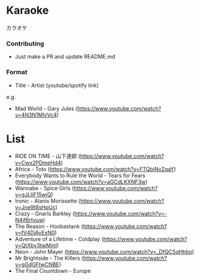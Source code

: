 # Karaoke

カラオケ

### Contributing

- Just make a PR and update README.md

### Format

- Title - Artist (youtube/spotify link)

e.g.

- Mad World - Gary Jules (https://www.youtube.com/watch?v=4N3N1MlvVc4)

# List

- RIDE ON TIME - 山下達郎 (https://www.youtube.com/watch?v=Cwx2PDmeHd4)
- Africa - Toto (https://www.youtube.com/watch?v=FTQbiNvZqaY)
- Everybody Wants to Rule the World - Tears for Fears (https://www.youtube.com/watch?v=aGCdLKXNF3w)
- Wannabe - Spice Girls (https://www.youtube.com/watch?v=gJLIiF15wjQ)
- Ironic - Alanis Morissette (https://www.youtube.com/watch?v=Jne9t8sHpUc)
- Crazy - Gnarls Barkley (https://www.youtube.com/watch?v=-N4jf6rtyuw)
- The Reason - Hoobastank (https://www.youtube.com/watch?v=fV4DiAyExN0)
- Adventure of a Lifetime - Coldplay (https://www.youtube.com/watch?v=QtXby3twMmI)
- Neon - John Mayer (https://www.youtube.com/watch?v=_DfQC5qHhbo)
- Mr Brightside - The Killers (https://www.youtube.com/watch?v=gGdGFtwCNBE)
- The Final Countdown - Europe

